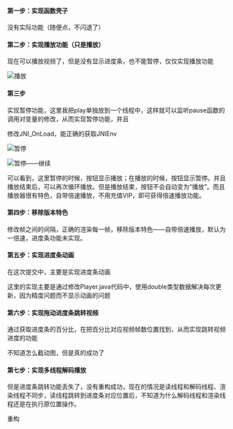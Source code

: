 #### 第一步：实现函数壳子

没有实际功能（随便点，不闪退了）





#### 第二步：实现播放功能（只是播放）

现在可以播放视频了，但是没有显示进度条，也不能暂停，仅仅实现播放功能

![播放](../XIAOMI/project/day2/image/impl_play.png)

#### 第三步

实现暂停功能，这里我把play单独放到一个线程中，这样就可以监听pause函数的调用对变量的修改，从而实现暂停功能，并且

修改JNI_OnLoad，能正确的获取JNIEnv

![暂停](../XIAOMI/project/day2/image/impl_pause.png)

![暂停——继续](../XIAOMI/project/day2/image/impl_pause1.png)

可以看到，这里暂停的时候，按钮显示播放；在播放的时候，按钮显示暂停。并且播放结束后，可以再次循环播放。但是播放结束，按钮不会自动变为“播放”。而且播放器很有特色，自带倍速播放，不用充值VIP，即可获得倍速播放功能。



#### 第四步：移除版本特色

修改帧之间的间隔，正确的渲染每一帧，移除版本特色——自带倍速播放，默认为一倍速，进度条功能未实现。



#### 第五步：实现进度条动画

在这次提交中，主要是实现进度条动画

这里的实现主要是通过修改Player.java代码中，使用double类型数据解决每次更新，因为精度问题而不显示动画的问题



#### 第六步：实现拖动进度条跳转视频

通过获取进度条的百分比，在把百分比对应视频帧数位置找到，从而实现跳转视频进度的功能

不知道怎么截动图，但是真的成功了



#### 第七步：实现多线程解码播放

但是进度条跳转功能丢失了，没有重构成功，现在的情况是读线程和解码线程、渲染线程不同步，读线程跳转到进度条对应位置后，不知道为什么解码线程和渲染线程还是在执行原位置操作。

重构